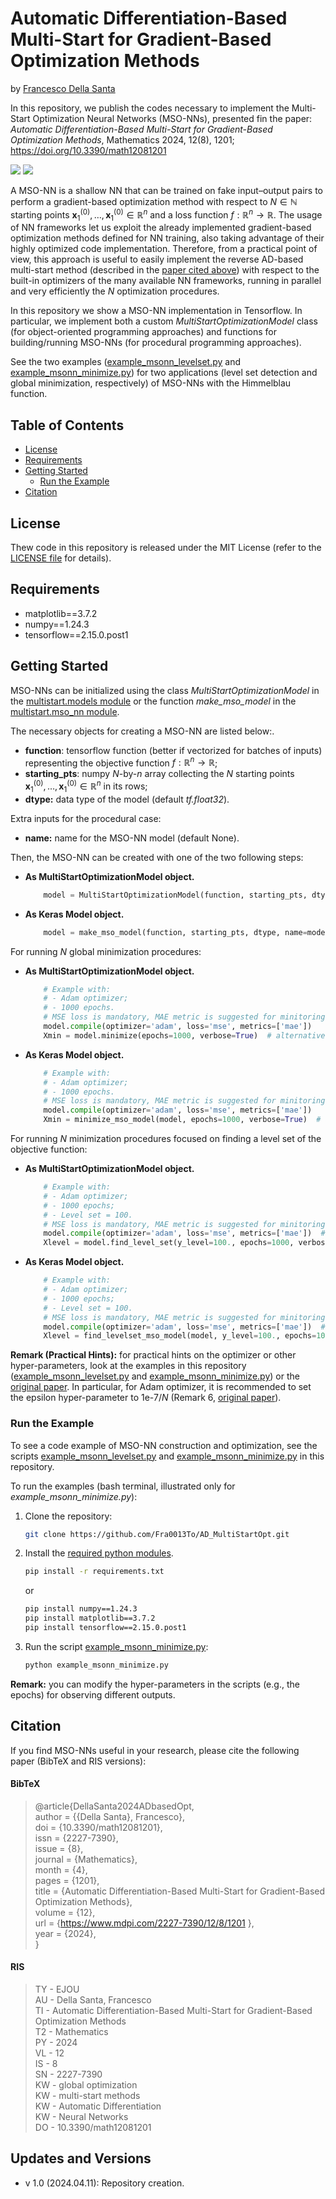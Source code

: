 # Automatic Differentiation-Based Multi-Start for Gradient-Based Optimization Methods
by [Francesco Della Santa](https://www.researchgate.net/profile/Francesco-Della-Santa)

In this repository, we publish the codes necessary to implement the Multi-Start Optimization Neural Networks (MSO-NNs), 
presented fin the paper: _Automatic Differentiation-Based Multi-Start for Gradient-Based Optimization Methods_, 
Mathematics 2024, 12(8), 1201; https://doi.org/10.3390/math12081201

![](https://www.mdpi.com/mathematics/mathematics-12-01201/article_deploy/html/images/mathematics-12-01201-g006a.png)
![](https://www.mdpi.com/mathematics/mathematics-12-01201/article_deploy/html/images/mathematics-12-01201-g006b.png)

A MSO-NN is a shallow NN that can be trained on fake input–output pairs to perform a gradient-based optimization method 
with respect to $N\in\mathbb{N}$ starting points $\boldsymbol{x}^{(0)}_1,\ldots ,\boldsymbol{x}^{(0)}_1\in\mathbb{R}^n$ 
and a loss function $f:\mathbb{R}^n\rightarrow\mathbb{R}$. The usage of NN frameworks let us exploit the already 
implemented gradient-based optimization methods defined for NN training, also taking advantage of their highly 
optimized code implementation. Therefore, from a practical point of view, this approach is useful to easily implement 
the reverse AD-based multi-start method (described in the [paper cited above](https://doi.org/10.3390/math12081201)) 
with respect to the built-in optimizers of the many available NN frameworks, running in parallel and very efficiently
the $N$ optimization procedures.

In this repository we show a MSO-NN implementation in Tensorflow. In particular, we implement both a custom 
_MultiStartOptimizationModel_ class (for object-oriented programming approaches) and functions for building/running 
MSO-NNs (for procedural programming approaches).

See the two examples ([example_msonn_levelset.py](https://github.com/Fra0013To/AD_MultiStartOpt/blob/main/example_msonn_levelset.py) and 
[example_msonn_minimize.py](https://github.com/Fra0013To/AD_MultiStartOpt/blob/main/example_msonn_minimize.py)) for two applications (level set detection and 
global minimization, respectively) of MSO-NNs with the Himmelblau function.

## Table of Contents
- [License](https://github.com/Fra0013To/AD_MultiStartOpt/blob/main/README.md#license)
- [Requirements](https://github.com/Fra0013To/AD_MultiStartOpt/blob/main/README.md#requirements)
- [Getting Started](https://github.com/Fra0013To/AD_MultiStartOpt/blob/main/README.md#getting-started)
  - [Run the Example](https://github.com/Fra0013To/AD_MultiStartOpt/edit/blob/README.md#run-the-example)
- [Citation](https://github.com/Fra0013To/AD_MultiStartOpt/edit/blob/README.md#citation)

## License
Thew code in this repository is released under the MIT License 
(refer to the [LICENSE file](https://github.com/Fra0013To/AD_MultiStartOpt/blob/main/LICENSE) for details).

## Requirements
- matplotlib==3.7.2
- numpy==1.24.3
- tensorflow==2.15.0.post1

## Getting Started

MSO-NNs can be initialized using the class _MultiStartOptimizationModel_ in the 
[multistart.models module](https://github.com/Fra0013To/AD_MultiStartOpt/blob/main/multistartopt/models.py) or the 
function _make_mso_model_ in the 
[multistart.mso_nn module](https://github.com/Fra0013To/AD_MultiStartOpt/blob/main/multistartopt/mso_nn.py).

The necessary objects for creating a MSO-NN are listed below:.
- **function**: tensorflow function (better if vectorized for batches of inputs) representing the objective function $f:\mathbb{R}^n\rightarrow\mathbb{R}$;
- **starting_pts**: numpy $N$-by-$n$ array collecting the $N$ starting points $\boldsymbol{x}^{(0)}_1,\ldots ,\boldsymbol{x}^{(0)}_1\in\mathbb{R}^n$ in its rows;
- **dtype:** data type of the model (default _tf.float32_).

Extra inputs for the procedural case:
- **name:** name for the MSO-NN model (default None).

Then, the MSO-NN can be created with one of the two following steps:
- **As MultiStartOptimizationModel object.**
  ```python
      model = MultiStartOptimizationModel(function, starting_pts, dtype)
  ```
- **As Keras Model object.**
  ```python
      model = make_mso_model(function, starting_pts, dtype, name=model_name)
  ```

For running $N$ global minimization procedures:
- **As MultiStartOptimizationModel object.**
  ```python
      # Example with:
      # - Adam optimizer;
      # - 1000 epochs. 
      # MSE loss is mandatory, MAE metric is suggested for minitoring
      model.compile(optimizer='adam', loss='mse', metrics=['mae'])
      Xmin = model.minimize(epochs=1000, verbose=True)  # alternatively, set verbose to False 
  ```
- **As Keras Model object.**
  ```python
      # Example with: 
      # - Adam optimizer;
      # - 1000 epochs. 
      # MSE loss is mandatory, MAE metric is suggested for minitoring
      model.compile(optimizer='adam', loss='mse', metrics=['mae'])
      Xmin = minimize_mso_model(model, epochs=1000, verbose=True)  # alternatively, set verbose to False 
  ```

For running $N$ minimization procedures focused on finding a level set of the objective function:
- **As MultiStartOptimizationModel object.**
  ```python
      # Example with: 
      # - Adam optimizer;
      # - 1000 epochs;
      # - Level set = 100.
      # MSE loss is mandatory, MAE metric is suggested for minitoring
      model.compile(optimizer='adam', loss='mse', metrics=['mae'])  #
      Xlevel = model.find_level_set(y_level=100., epochs=1000, verbose=True)  # alternatively, set verbose to False 
  ```
- **As Keras Model object.**
  ```python
      # Example with: 
      # - Adam optimizer;
      # - 1000 epochs;
      # - Level set = 100.
      # MSE loss is mandatory, MAE metric is suggested for minitoring
      model.compile(optimizer='adam', loss='mse', metrics=['mae'])  #
      Xlevel = find_levelset_mso_model(model, y_level=100., epochs=1000, verbose=True)  # alternatively, set verbose to False 
  ```

**Remark (Practical Hints):** for practical hints on the optimizer or other hyper-parameters, look at the examples in 
this repository 
([example_msonn_levelset.py](https://github.com/Fra0013To/AD_MultiStartOpt/blob/main/example_msonn_levelset.py) and 
[example_msonn_minimize.py](https://github.com/Fra0013To/AD_MultiStartOpt/blob/main/example_msonn_minimize.py)) or the 
[original paper](https://doi.org/10.3390/math12081201). In particular, for Adam optimizer, it is recommended to set the
epsilon hyper-parameter to 1e-7/$N$ (Remark 6, [original paper](https://doi.org/10.3390/math12081201)).


### Run the Example
To see a code example of MSO-NN construction and optimization, see the scripts 
[example_msonn_levelset.py](https://github.com/Fra0013To/AD_MultiStartOpt/blob/main/example_msonn_levelset.py) and 
[example_msonn_minimize.py](https://github.com/Fra0013To/AD_MultiStartOpt/blob/main/example_msonn_minimize.py) in this 
repository.  

To run the examples (bash terminal, illustrated only for _example_msonn_minimize.py_):
1. Clone the repository:
    ```bash 
    git clone https://github.com/Fra0013To/AD_MultiStartOpt.git
    ```
2. Install the [required python modules](https://github.com/Fra0013To/GINN/edit/main/README.md#requirements).
    ```bash
    pip install -r requirements.txt
    ```
    or 
    ```bash
    pip install numpy==1.24.3
    pip install matplotlib==3.7.2
    pip install tensorflow==2.15.0.post1
    ```
3. Run the script [example_msonn_minimize.py](https://github.com/Fra0013To/AD_MultiStartOpt/blob/main/example_msonn_minimize.py):
    ```bash
    python example_msonn_minimize.py
    ```

**Remark:** you can modify the hyper-parameters in the scripts (e.g., the epochs) for observing different outputs.

## Citation
If you find MSO-NNs useful in your research, please cite the following paper (BibTeX and RIS versions):
#### BibTeX
> @article{DellaSanta2024ADbasedOpt,  
>    author = {{Della Santa}, Francesco},  
>    doi = {10.3390/math12081201},  
>    issn = {2227-7390},  
>    issue = {8},  
>    journal = {Mathematics},  
>    month = {4},  
>    pages = {1201},  
>    title = {Automatic Differentiation-Based Multi-Start for Gradient-Based Optimization Methods},  
>    volume = {12},  
>    url = {https://www.mdpi.com/2227-7390/12/8/1201 },  
>    year = {2024},  
> }

#### RIS
> TY  - EJOU  
> AU  - Della Santa, Francesco  
> TI  - Automatic Differentiation-Based Multi-Start for Gradient-Based Optimization Methods  
> T2  - Mathematics  
> PY  - 2024  
> VL  - 12  
> IS  - 8  
> SN  - 2227-7390  
> KW  - global optimization  
> KW  - multi-start methods  
> KW  - Automatic Differentiation  
> KW  - Neural Networks  
> DO  - 10.3390/math12081201


## Updates and Versions
- v 1.0 (2024.04.11): Repository creation.